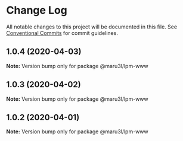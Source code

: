 # Change Log

All notable changes to this project will be documented in this file.
See [Conventional Commits](https://conventionalcommits.org) for commit guidelines.

## 1.0.4 (2020-04-03)

**Note:** Version bump only for package @maru3l/lpm-www





## 1.0.3 (2020-04-02)

**Note:** Version bump only for package @maru3l/lpm-www





## 1.0.2 (2020-04-01)

**Note:** Version bump only for package @maru3l/lpm-www
